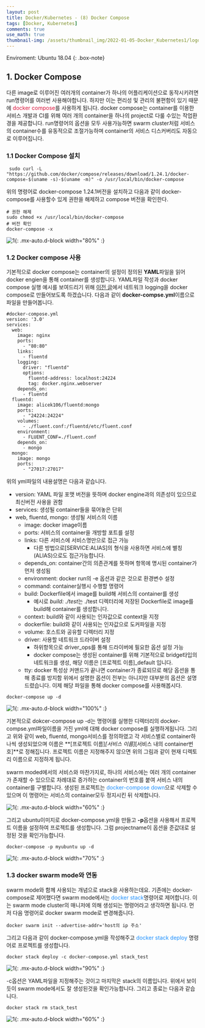 ```yaml
---
layout: post
title: Docker/Kubernetes - (8) Docker Compose
tags: [Docker, Kubernetes]
comments: true
use_math: true
thumbnail-img: /assets/thumbnail_img/2022-01-05-Docker_Kubernetes1/logo.png
---
```


Enviroment: Ubuntu 18.04 
{: .box-note}
## 1. Docker Compose
다른 image로 이루어진 여러개의 container가 하나의 어플리케이션으로 동작시키려면 run명령어를 여러번 사용해야합니다. 하지만 이는 편리성 및 관리의 불편함이 있기 때문에 <span style="color:Crimson">docker compose</span>를 사용하게 됩니다. docker compose는 container를 이용한 서비스 개발과 CI를 위해 여러 개의 container을 하나의 project로 다룰 수있는 작업환경을 제공합니다. run명령어의 옵션을 모두 사용가능하면 swarm cluster처럼 서비스의 container수를 유동적으로 조절가능하며 container의 서비스 디스커버리도 자동으로 이루어집니다. 

### 1.1 Docker Compose 설치 

```
 sudo curl -L "https://github.com/docker/compose/releases/download/1.24.1/docker-compose-$(uname -s)-$(uname -m)" -o /usr/local/bin/docker-compose
```

위의 명령어로 docker-compose 1.24.1버전을 설치하고 다음과 같이 docker-compose를 사용할수 있게 권한을 해제하고 compose 버전을 확인한다.

```
# 권한 해제
sudo chmod +x /usr/local/bin/docker-compose
# 버전 확인
docker-compose -x
```


![1](https://da2so.github.io/assets/post_img/2022-01-15-Docker_Kubernetes8/1.png){: .mx-auto.d-block width="80%" :}

### 1.2 Docker compose 사용

기본적으로 docker compose는 container의 설정이 정의된 **YAML**파일을 읽어 docker engien을 통해 container를 생성합니다. YAML파일 작성과 docker compose 실행 예시를 보여드리기 위해 [이전 글](https://da2so.github.io/2022-01-07-Docker_Kubernetes3/)에서 네트워크 logging을 docker compose로 만들어보도록 하겠습니다. 다음과 같이 **docker-compse.yml**이름으로 파일을 만들어봅니다.

```
#docker-compose.yml
version: '3.0'
services:
  web:
    image: nginx
    ports:
      - "80:80"
    links:
      - fluentd
    logging:
      driver: "fluentd"
      options:
        fluentd-address: localhost:24224
        tag: docker.nginx.webserver
    depends_on:
      - fluentd
  fluentd:
    image: alicek106/fluentd:mongo
    ports:
      - "24224:24224"
    volumes:
      - ./fluent.conf:/fluentd/etc/fluent.conf
    environment:
      - FLUENT_CONF=./fluent.conf
    depends_on:
      - mongo
  mongo:
    image: mongo
    ports:
      - "27017:27017"

```

위의 yml파일의 내용설명은 다음과 같습니다.

- version: YAML 파일 포맷 버전을 뜻하며 docker engine과의 의존성이 있으므로 최신버전 사용을 권함
- services:	생성될 container들을 묶어놓은 단위
- web, fluentd, mongo: 생성될 서비스의 이름
	- image: docker image이름
	- ports: 서비스의 container을 개방할 포트를 설정
	- links: 다른 서비스에 서비스명만으로 접근 가능
		- 다른 방법으로[SERVICE:ALIAS]의 형식을 사용하면 서비스에 별칭(ALIAS)으로도 접근가능합니다.
	- depends_on: container간의 의존관계를 뜻하며 항목에 명시된 container가 먼저 생성됨
	- environment: docker run의 -e 옵션과 같은 것으로 환경변수 설정
	- command: container실행시 수행할 명령어
	- build: Dockerfile에서 image를 build해 서비스의 container를 생성
		- 예시로 *build: ./test*는 ./test 디렉터리에 저장된 Dockerfile로 image를 build해 container를 생성합니다.
	- context: build와 같이 사용되는 인자값으로 context을 지정
	- dockerfile: build와 같이 사용되는 인자값으로 도커파일을 지정
	- volume: 호스트와 공유할 디렉터리 지정
	- driver: 사용할 네트워크 드라이버 설정
		- 하위항목으로 driver_ops를 통해 드라이버에 필요한 옵션 설정 가능
		- docker compose는 생성된 container를 위해 기본적으로 bridge타입의 네트워크를 생성, 해당 이름은 [프로젝트 이름]\_default 입니다.
	- tty: docker 특성상 커맨드가 끝나면 container가 종료되므로 해당 옵션을 통해 종료를 방지함
위에서 설명한 옵션이 전부는 아니지만 대부분의 옵션은 설명드렸습니다. 이제 해당 파일을 통해 docker compose를 사용해봅시다.

```
docker-compose up -d
```

![1](https://da2so.github.io/assets/post_img/2022-01-15-Docker_Kubernetes8/2.png){: .mx-auto.d-block width="100%" :}

기본적으로 dokcer-compose up -d는 명령어를 실행한 디렉터리의 docker-compse.yml파일이름을 가진 yml에 대해 docker compose를 실행하게됩니다. 그리고 위와 같이 web, fluentd, mongo서비스를 정의하였고 각 서비스별로 container하나씩 생성되었으며 이름은 **[프로젝트 이름]_[서비스 이름]_[서비스 내의 container번호]**로 정해집니다. 프로젝트 이름은 지정해주지 않으면 위의 그림과 같이 현재 디렉토리 이름으로 지정하게 됩니다.


swarm moded에서의 서비스와 마찬가지로, 하나의 서비스에는 여러 개의 container가 존재할 수 있으므로 차례대로 증가하는 container의 번호를 붙여 서비스 내의 container를 구별합니다. 생성된 프로젝트는 <span style="color:DodgerBlue">docker-compose down</span>으로 삭제할 수 있으며 이 명령어는 서비스의 container모두 정지시킨 뒤 삭제합니다. 

![1](https://da2so.github.io/assets/post_img/2022-01-15-Docker_Kubernetes8/3.png){: .mx-auto.d-block width="60%" :}

그리고 ubuntu이미지로 docker-compose.yml을 만들고 **-p**옵션을 사용해서 프로젝트 이름을 설정하여 프로젝트를 생성합니다. 그럼 projectname이 옵션을 준값대로 설정된 것을 확인가능합니다.

```
docker-compose -p myubuntu up -d
```

![1](https://da2so.github.io/assets/post_img/2022-01-15-Docker_Kubernetes8/4.png){: .mx-auto.d-block width="70%" :}

### 1.3 docker swarm mode와 연동

swarm mode와 함께 사용되는 개념으로 stack을 사용하는데요. 기존에는 docker-compose로 제어했다면 swarm mode에서는 <span style="color:DodgerBlue">docker stack</span>명령어로 제어합니다. 이는 swarm mode cluster의 매니저에 의해 생성되는 명령어라고 생각하면 됩니다. 먼저 다음 명령어로 docker swarm mode로 변경해줍니다.

```
docker swarm init --advertise-addr='host의 ip 주소'
```

그리고 다음과 같이 docker-compose.yml을 작성해주고 <span style="color:DodgerBlue">docker stack deploy</span> 명령어로 프로젝트를 생성합니다.


```
docker stack deploy -c docker-compose.yml stack_test
```

![1](https://da2so.github.io/assets/post_img/2022-01-15-Docker_Kubernetes8/5.png){: .mx-auto.d-block width="90%" :}


-c옵션은 YAML파일을 지정해주는 것이고 마지막은 stack의 이름입니다. 위에서 보이듯이 swarm mode에서도 잘 생성된것을 확인가능합니다. 그리고 종료는 다음과 같습니다.

```
docker stack rm stack_test
```

![1](https://da2so.github.io/assets/post_img/2022-01-15-Docker_Kubernetes8/6.png){: .mx-auto.d-block width="60%" :}







